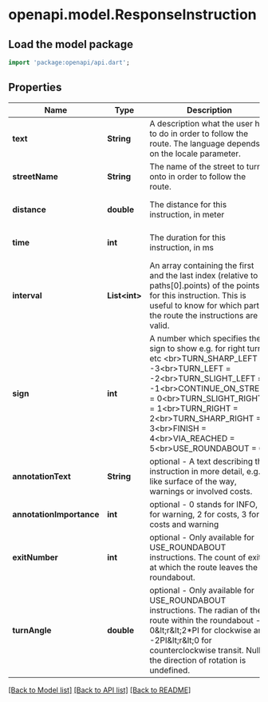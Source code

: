 # openapi.model.ResponseInstruction

## Load the model package
```dart
import 'package:openapi/api.dart';
```

## Properties
Name | Type | Description | Notes
------------ | ------------- | ------------- | -------------
**text** | **String** | A description what the user has to do in order to follow the route. The language depends on the locale parameter. | [optional] [default to null]
**streetName** | **String** | The name of the street to turn onto in order to follow the route. | [optional] [default to null]
**distance** | **double** | The distance for this instruction, in meter | [optional] [default to null]
**time** | **int** | The duration for this instruction, in ms | [optional] [default to null]
**interval** | **List&lt;int&gt;** | An array containing the first and the last index (relative to paths[0].points) of the points for this instruction. This is useful to know for which part of the route the instructions are valid. | [optional] [default to []]
**sign** | **int** | A number which specifies the sign to show e.g. for right turn etc &lt;br&gt;TURN_SHARP_LEFT &#x3D; -3&lt;br&gt;TURN_LEFT &#x3D; -2&lt;br&gt;TURN_SLIGHT_LEFT &#x3D; -1&lt;br&gt;CONTINUE_ON_STREET &#x3D; 0&lt;br&gt;TURN_SLIGHT_RIGHT &#x3D; 1&lt;br&gt;TURN_RIGHT &#x3D; 2&lt;br&gt;TURN_SHARP_RIGHT &#x3D; 3&lt;br&gt;FINISH &#x3D; 4&lt;br&gt;VIA_REACHED &#x3D; 5&lt;br&gt;USE_ROUNDABOUT &#x3D; 6 | [optional] [default to null]
**annotationText** | **String** | optional - A text describing the instruction in more detail, e.g. like surface of the way, warnings or involved costs. | [optional] [default to null]
**annotationImportance** | **int** | optional - 0 stands for INFO, 1 for warning, 2 for costs, 3 for costs and warning | [optional] [default to null]
**exitNumber** | **int** | optional - Only available for USE_ROUNDABOUT instructions. The count of exits at which the route leaves the roundabout. | [optional] [default to null]
**turnAngle** | **double** | optional - Only available for USE_ROUNDABOUT instructions. The radian of the route within the roundabout - 0&amp;lt;r&amp;lt;2*PI for clockwise and -2PI&amp;lt;r&amp;lt;0 for counterclockwise transit. Null if the direction of rotation is undefined. | [optional] [default to null]

[[Back to Model list]](../README.md#documentation-for-models) [[Back to API list]](../README.md#documentation-for-api-endpoints) [[Back to README]](../README.md)


